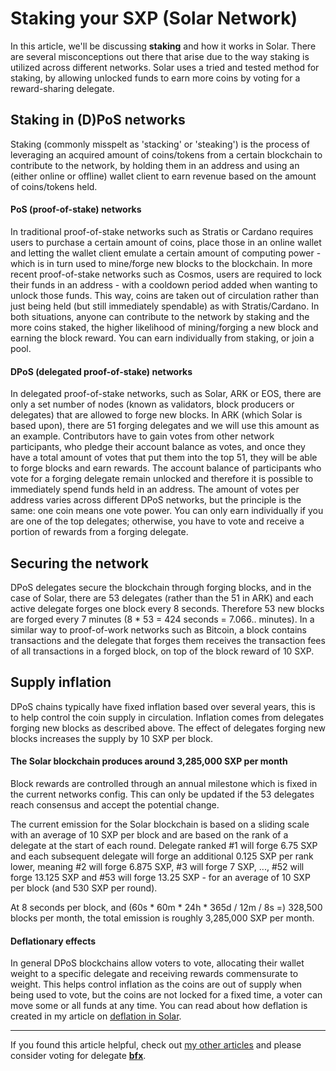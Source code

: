 # Staking your SXP (Solar Network)

In this article, we'll be discussing **staking** and how it works in Solar. There are several misconceptions out there that arise due to the way staking is utilized across different networks. Solar uses a tried and tested method for staking, by allowing unlocked funds to earn more coins by voting for a reward-sharing delegate.

## Staking in (D)PoS networks

Staking (commonly misspelt as 'stacking' or 'steaking') is the process of leveraging an acquired amount of coins/tokens from a certain blockchain to contribute to the network, by holding them in an address and using an (either online or offline) wallet client to earn revenue based on the amount of coins/tokens held. 

#### PoS (proof-of-stake) networks
In traditional proof-of-stake networks such as Stratis or Cardano requires users to purchase a certain amount of coins, place those in an online wallet and letting the wallet client emulate a certain amount of computing power - which is in turn used to mine/forge new blocks to the blockchain. In more recent proof-of-stake networks such as Cosmos, users are required to lock their funds in an address - with a cooldown period added when wanting to unlock those funds. This way, coins are taken out of circulation rather than just being held (but still immediately spendable) as with Stratis/Cardano. In both situations, anyone can contribute to the network by staking and the more coins staked, the higher likelihood of mining/forging a new block and earning the block reward. You can earn individually from staking, or join a pool.

#### DPoS (delegated proof-of-stake) networks
In delegated proof-of-stake networks, such as Solar, ARK or EOS, there are only a set number of nodes (known as validators, block producers or delegates) that are allowed to forge new blocks. In ARK (which Solar is based upon), there are 51 forging delegates and we will use this amount as an example. Contributors have to gain votes from other network participants, who pledge their account balance as votes, and once they have a total amount of votes that put them into the top 51, they will be able to forge blocks and earn rewards. The account balance of participants who vote for a forging delegate remain unlocked and therefore it is possible to immediately spend funds held in an address. The amount of votes per address varies across different DPoS networks, but the principle is the same: one coin means one vote power. You can only earn individually if you are one of the top delegates; otherwise, you have to vote and receive a portion of rewards from a forging delegate.

## Securing the network
DPoS delegates secure the blockchain through forging blocks, and in the case of Solar, there are 53 delegates (rather than the 51 in ARK) and each active delegate forges one block every 8 seconds. Therefore 53 new blocks are forged every 7 minutes (8 * 53 = 424 seconds = 7.066.. minutes). In a similar way to proof-of-work networks such as Bitcoin, a block contains transactions and the delegate that forges them receives the transaction fees of all transactions in a forged block, on top of the block reward of 10 SXP.

## Supply inflation
DPoS chains typically have fixed inflation based over several years, this is to help control the coin supply in circulation. Inflation comes from delegates forging new blocks as described above. The effect of delegates forging new blocks increases the supply by 10 SXP per block.

#### The Solar blockchain produces around 3,285,000 SXP per month

Block rewards are controlled through an annual milestone which is fixed in the current networks config. This can only be updated if the 53 delegates reach consensus and accept the potential change. 

The current emission for the Solar blockchain is based on a sliding scale with an average of 10 SXP per block and are based on the rank of a delegate at the start of each round. Delegate ranked #1 will forge 6.75 SXP and each subsequent delegate will forge an additional 0.125 SXP per rank lower, meaning #2 will forge 6.875 SXP, #3 will forge 7 SXP, ..., #52 will forge 13.125 SXP and #53 will forge 13.25 SXP - for an average of 10 SXP per block (and 530 SXP per round).

At 8 seconds per block, and (60s * 60m * 24h * 365d / 12m / 8s =) 328,500 blocks per month, the total emission is roughly 3,285,000 SXP per month.

#### Deflationary effects
In general DPoS blockchains allow voters to vote, allocating their wallet weight to a specific delegate and receiving rewards commensurate to weight.  This helps control inflation as the coins are out of supply when being used to vote, but the coins are not locked for a fixed time, a voter can move some or all funds at any time. You can read about how deflation is created in my article on [deflation in Solar](https://github.com/Bx64/Awesome-Solar/blob/main/awesome-blog/Deflation-in-Solar.md).

---

If you found this article helpful, check out [my other articles](https://github.com/Bx64/Awesome-Solar/blob/main/awesome-blog/README.md) and please consider voting for delegate **[bfx](https://delegates.solar.org/delegates/bfx)**.